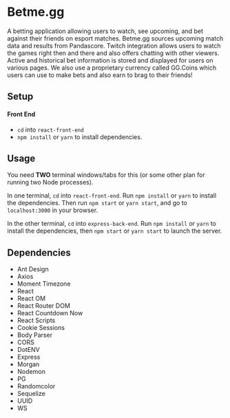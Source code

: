 # Betme.gg

A betting application allowing users to watch, see upcoming, and bet against their friends on esport matches. Betme.gg sources upcoming match data and results from Pandascore. Twitch integration allows users to watch the games right then and there and also offers chatting with other viewers. Active and historical bet information is stored and displayed for users on various pages. We also use a proprietary currency called GG.Coins which users can use to make bets and also earn to brag to their friends!

## Setup

#### Front End
 - `cd` into `react-front-end`
 - `npm install` or `yarn` to install dependencies.

## Usage

You need **TWO** terminal windows/tabs for this (or some other plan for running two Node processes).

In one terminal, `cd` into `react-front-end`. Run `npm install` or `yarn` to install the dependencies. Then run `npm start` or `yarn start`, and go to `localhost:3000` in your browser.

In the other terminal, `cd` into `express-back-end`. Run `npm install` or `yarn` to install the dependencies, then `npm start` or `yarn start` to launch the server.

## Dependencies
- Ant Design
- Axios
- Moment Timezone
- React
- React OM
- React Router DOM
- React Countdown Now
- React Scripts
- Cookie Sessions
- Body Parser
- CORS
- DotENV
- Express
- Morgan
- Nodemon
- PG
- Randomcolor
- Sequelize
- UUID
- WS
